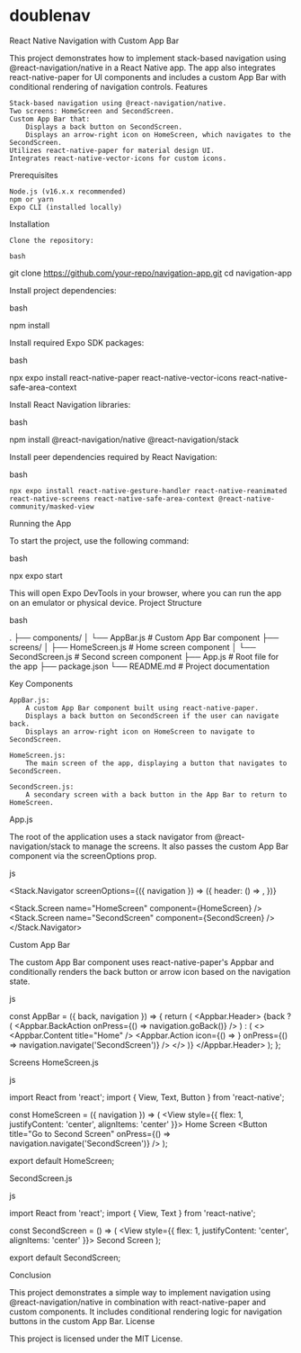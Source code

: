 # doublenav
React Native Navigation with Custom App Bar

This project demonstrates how to implement stack-based navigation using @react-navigation/native in a React Native app. The app also integrates react-native-paper for UI components and includes a custom App Bar with conditional rendering of navigation controls.
Features

    Stack-based navigation using @react-navigation/native.
    Two screens: HomeScreen and SecondScreen.
    Custom App Bar that:
        Displays a back button on SecondScreen.
        Displays an arrow-right icon on HomeScreen, which navigates to the SecondScreen.
    Utilizes react-native-paper for material design UI.
    Integrates react-native-vector-icons for custom icons.

Prerequisites

    Node.js (v16.x.x recommended)
    npm or yarn
    Expo CLI (installed locally)

Installation

    Clone the repository:

    bash

git clone https://github.com/your-repo/navigation-app.git
cd navigation-app

Install project dependencies:

bash

npm install

Install required Expo SDK packages:

bash

npx expo install react-native-paper react-native-vector-icons react-native-safe-area-context

Install React Navigation libraries:

bash

npm install @react-navigation/native @react-navigation/stack

Install peer dependencies required by React Navigation:

bash

    npx expo install react-native-gesture-handler react-native-reanimated react-native-screens react-native-safe-area-context @react-native-community/masked-view

Running the App

To start the project, use the following command:

bash

npx expo start

This will open Expo DevTools in your browser, where you can run the app on an emulator or physical device.
Project Structure

bash

.
├── components/
│   └── AppBar.js        # Custom App Bar component
├── screens/
│   ├── HomeScreen.js    # Home screen component
│   └── SecondScreen.js  # Second screen component
├── App.js               # Root file for the app
├── package.json
└── README.md            # Project documentation

Key Components

    AppBar.js:
        A custom App Bar component built using react-native-paper.
        Displays a back button on SecondScreen if the user can navigate back.
        Displays an arrow-right icon on HomeScreen to navigate to SecondScreen.

    HomeScreen.js:
        The main screen of the app, displaying a button that navigates to SecondScreen.

    SecondScreen.js:
        A secondary screen with a back button in the App Bar to return to HomeScreen.

App.js

The root of the application uses a stack navigator from @react-navigation/stack to manage the screens. It also passes the custom App Bar component via the screenOptions prop.

js

<Stack.Navigator
  screenOptions={({ navigation }) => ({
    header: () => <AppBar back={navigation.canGoBack()} navigation={navigation} />,
  })}
>
  <Stack.Screen name="HomeScreen" component={HomeScreen} />
  <Stack.Screen name="SecondScreen" component={SecondScreen} />
</Stack.Navigator>

Custom App Bar

The custom App Bar component uses react-native-paper's Appbar and conditionally renders the back button or arrow icon based on the navigation state.

js

const AppBar = ({ back, navigation }) => {
  return (
    <Appbar.Header>
      {back ? (
        <Appbar.BackAction onPress={() => navigation.goBack()} />
      ) : (
        <>
          <Appbar.Content title="Home" />
          <Appbar.Action
            icon={() => <Icon name="arrow-right" size={24} color="white" />}
            onPress={() => navigation.navigate('SecondScreen')}
          />
        </>
      )}
    </Appbar.Header>
  );
};

Screens
HomeScreen.js

js

import React from 'react';
import { View, Text, Button } from 'react-native';

const HomeScreen = ({ navigation }) => (
  <View style={{ flex: 1, justifyContent: 'center', alignItems: 'center' }}>
    <Text>Home Screen</Text>
    <Button title="Go to Second Screen" onPress={() => navigation.navigate('SecondScreen')} />
  </View>
);

export default HomeScreen;

SecondScreen.js

js

import React from 'react';
import { View, Text } from 'react-native';

const SecondScreen = () => (
  <View style={{ flex: 1, justifyContent: 'center', alignItems: 'center' }}>
    <Text>Second Screen</Text>
  </View>
);

export default SecondScreen;

Conclusion

This project demonstrates a simple way to implement navigation using @react-navigation/native in combination with react-native-paper and custom components. It includes conditional rendering logic for navigation buttons in the custom App Bar.
License

This project is licensed under the MIT License.
